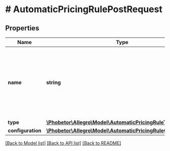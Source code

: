 # # AutomaticPricingRulePostRequest

## Properties

Name | Type | Description | Notes
------------ | ------------- | ------------- | -------------
**name** | **string** | The rule name. Default rule names are automatically translated based on the value provided in the the \&quot;Accept-Language\&quot; header. |
**type** | [**\Phobetor\Allegro\Model\AutomaticPricingRuleType**](AutomaticPricingRuleType.md) |  |
**configuration** | [**\Phobetor\Allegro\Model\AutomaticPricingRuleConfiguration**](AutomaticPricingRuleConfiguration.md) |  |

[[Back to Model list]](../../README.md#models) [[Back to API list]](../../README.md#endpoints) [[Back to README]](../../README.md)
